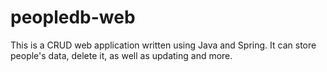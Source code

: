 # peopledb-web
This is a CRUD web application written using Java and Spring. It can store people's data, delete it, as well as updating and more.
